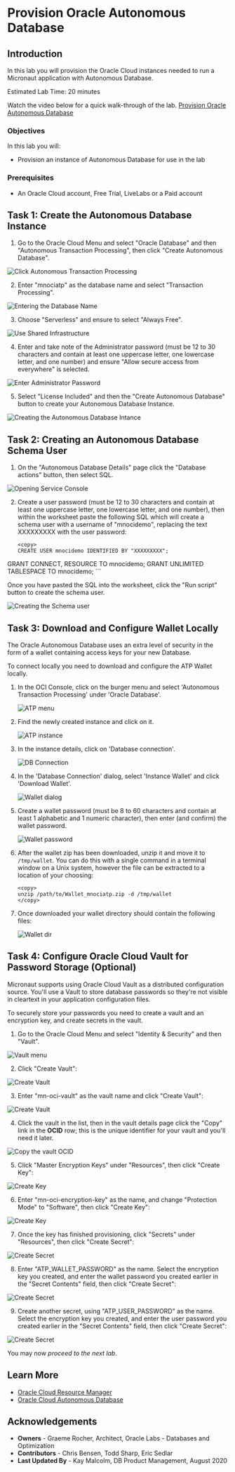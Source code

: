 # Provision Oracle Autonomous Database

## Introduction
In this lab you will provision the Oracle Cloud instances needed to run a Micronaut application with Autonomous Database.

Estimated Lab Time: 20 minutes

Watch the video below for a quick walk-through of the lab.
[Provision Oracle Autonomous Database](videohub:1_hje5bm9g)

### Objectives

In this lab you will:

* Provision an instance of Autonomous Database for use in the lab

### Prerequisites
- An Oracle Cloud account, Free Trial, LiveLabs or a Paid account

## Task 1: Create the Autonomous Database Instance

1. Go to the Oracle Cloud Menu and select "Oracle Database" and then "Autonomous Transaction Processing", then click "Create Autonomous Database".

![Click Autonomous Transaction Processing](images/db1.png)

2. Enter "mnociatp" as the database name and select "Transaction Processing".

![Entering the Database Name](images/db2.png)

3. Choose "Serverless" and ensure to select "Always Free".

![Use Shared Infrastructure](images/db3.png)

4. Enter and take note of the Administrator password (must be 12 to 30 characters and contain at least one uppercase letter, one lowercase letter, and one number) and ensure "Allow secure access from everywhere" is selected.

![Enter Administrator Password](images/db4.png)

5. Select "License Included" and then the "Create Autonomous Database" button to create your Autonomous Database Instance.

![Creating the Autonomous Database Intance](images/db5.png)

## Task 2: Creating an Autonomous Database Schema User

1. On the "Autonomous Database Details" page click the "Database actions" button, then select SQL.

![Opening Service Console](images/db6.png)

2. Create a user password (must be 12 to 30 characters and contain at least one uppercase letter, one lowercase letter, and one number), then within the worksheet paste the following SQL which will create a schema user with a username of "mnocidemo", replacing the text XXXXXXXXX with the user password:

    ```
    <copy>
    CREATE USER mnocidemo IDENTIFIED BY "XXXXXXXXX";
GRANT CONNECT, RESOURCE TO mnocidemo;
GRANT UNLIMITED TABLESPACE TO mnocidemo;
    </copy>
    ```

Once you have pasted the SQL into the worksheet, click the "Run script" button to create the schema user.

![Creating the Schema user](images/db9.png)

## Task 3: Download and Configure Wallet Locally

The Oracle Autonomous Database uses an extra level of security in the form of a wallet containing access keys for your new Database.

To connect locally you need to download and configure the ATP Wallet locally.

1. In the OCI Console, click on the burger menu and select 'Autonomous Transaction Processing' under 'Oracle Database'.

    ![ATP menu](images/atp-menu.png)

2. Find the newly created instance and click on it.

    ![ATP instance](images/atp-instance-list.png)

3. In the instance details, click on 'Database connection'.

    ![DB Connection](images/db-connection-btn.png)

4. In the 'Database Connection' dialog, select 'Instance Wallet' and click 'Download Wallet'.

    ![Wallet dialog](images/wallet-dialog.png)

5. Create a wallet password (must be 8 to 60 characters and contain at least 1 alphabetic and 1 numeric character), then enter (and confirm) the wallet password.

    ![Wallet password](images/wallet-password.png)

6. After the wallet zip has been downloaded, unzip it and move it to `/tmp/wallet`. You can do this with a single command in a terminal window on a Unix system, however the file can be extracted to a location of your choosing:

    ```
    <copy>
    unzip /path/to/Wallet_mnociatp.zip -d /tmp/wallet
    </copy>
    ```

7. Once downloaded your wallet directory should contain the following files:

   ![Wallet dir](images/tmp-wallet-dir.png)

## Task 4: Configure Oracle Cloud Vault for Password Storage (Optional)

Micronaut supports using Oracle Cloud Vault as a distributed configuration source.
You'll use a Vault to store database passwords so they're not visible in cleartext in your application configuration files.

To securely store your passwords you need to create a vault and an encryption key, and create secrets in the vault.

1. Go to the Oracle Cloud Menu and select "Identity & Security" and then "Vault".

![Vault menu](images/vault1.png)

2. Click "Create Vault":

![Create Vault](images/vault2.png)

3. Enter "mn-oci-vault" as the vault name and click "Create Vault":

![Create Vault](images/vault3.png)

4. Click the vault in the list, then in the vault details page click the "Copy" link in the **OCID** row; this is the unique identifier for your vault and you'll need it later.

![Copy the vault OCID](images/vault4.png)

5. Click "Master Encryption Keys" under "Resources", then click "Create Key":

![Create Key](images/vault5.png)

6. Enter "mn-oci-encryption-key" as the name, and change "Protection Mode" to "Software", then click "Create Key":

![Create Key](images/vault6.png)

7. Once the key has finished provisioning, click "Secrets" under "Resources", then click "Create Secret":

![Create Secret](images/vault7.png)

8. Enter "ATP\_WALLET\_PASSWORD" as the name. Select the encryption key you created, and enter the wallet password you created earlier in the "Secret Contents" field, then click "Create Secret":

![Create Secret](images/vault8.png)

9. Create another secret, using "ATP\_USER\_PASSWORD" as the name. Select the encryption key you created, and enter the user password you created earlier in the "Secret Contents" field, then click "Create Secret":

![Create Secret](images/vault9.png)

You may now *proceed to the next lab*.

## Learn More

* [Oracle Cloud Resource Manager](https://docs.cloud.oracle.com/en-us/iaas/Content/ResourceManager/Concepts/resourcemanager.htm)
* [Oracle Cloud Autonomous Database](https://docs.cloud.oracle.com/en-us/iaas/Content/Database/Concepts/adboverview.htm)

## Acknowledgements
- **Owners** - Graeme Rocher, Architect, Oracle Labs - Databases and Optimization
- **Contributors** - Chris Bensen, Todd Sharp, Eric Sedlar
- **Last Updated By** - Kay Malcolm, DB Product Management, August 2020
